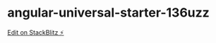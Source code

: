 # angular-universal-starter-136uzz

[Edit on StackBlitz ⚡️](https://stackblitz.com/edit/angular-universal-starter-136uzz)
